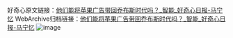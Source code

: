 好奇心原文链接：[他们能将苹果广告带回乔布斯时代吗？_智能_好奇心日报-马宁忆](https://www.qdaily.com/articles/1096.html)
WebArchive归档链接：[他们能将苹果广告带回乔布斯时代吗？_智能_好奇心日报-马宁忆](http://web.archive.org/web/20170704001554/http://www.qdaily.com/articles/1096.html)
![image](http://ww3.sinaimg.cn/large/007d5XDply1g3v4a74sd7j30u04cttwz)